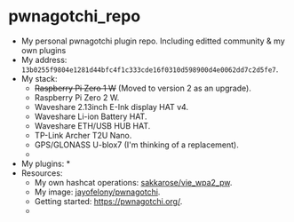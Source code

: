 # pwnagotchi_repo
* My personal pwnagotchi plugin repo. Including editted community & my own plugins
* My address: `13b0255f9804e1281d44bfc4f1c333cde16f0310d598900d4e0062dd7c2d5fe7`.
* My stack:
  * ~~Raspberry Pi Zero 1 W~~ (Moved to version 2 as an upgrade).
  * Raspberry Pi Zero 2 W.
  * Waveshare 2.13inch E-Ink display HAT v4.
  * Waveshare Li-ion Battery HAT.
  * Waveshare ETH/USB HUB HAT.
  * TP-Link Archer T2U Nano.
  * GPS/GLONASS U-blox7 (I'm thinking of a replacement).
  * 
* My plugins:
  * 
* Resources:
  * My own hashcat operations: [sakkarose/vie_wpa2_pw](https://github.com/sakkarose/vie_wpa2_pw).
  * My image: [jayofelony/pwnagotchi](https://github.com/jayofelony/pwnagotchi).
  * Getting started: https://pwnagotchi.org/.
  * 
